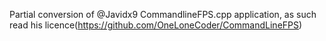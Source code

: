 Partial conversion of @Javidx9 CommandlineFPS.cpp application, as such read his licence(https://github.com/OneLoneCoder/CommandLineFPS)
